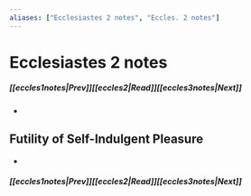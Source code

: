 ```yaml
---
aliases: ["Ecclesiastes 2 notes", "Eccles. 2 notes"]
---
```

# Ecclesiastes 2 notes
##### <span class=arrow-left></span>[[eccles1notes|Prev]]<span class=navigation-separator></span>[[eccles2|Read]]<span class=navigation-separator></span>[[eccles3notes|Next]]<span class=arrow-right></span>
- 
## Futility of Self-Indulgent Pleasure
- 
##### <span class=arrow-left></span>[[eccles1notes|Prev]]<span class=navigation-separator></span>[[eccles2|Read]]<span class=navigation-separator></span>[[eccles3notes|Next]]<span class=arrow-right></span>